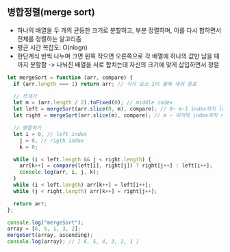 ## 병합정렬(merge sort)

- 하나의 배열을 두 개의 균등한 크기로 분할하고, 부분 정렬하며, 이를 다시 합하면서 전체를 정렬하는 알고리즘
- 평균 시간 복잡도: O(nlogn)
- 한단계식 반씩 나누며 크면 왼쪽 작으면 오른쪽으로 각 배열에 하나의 값만 남을 때까지 분할함 -> 나눠진 배열을 서로 합치는데 자신의 크기에 맞게 삽입하면서 정렬

```javascript
let mergeSort = function (arr, compare) {
  if (arr.length === 1) return arr; // 각각 요소 1이 될때 재귀 종료

  // 쪼개기
  let m = (arr.length / 2).toFixed(0); // middle index
  let left = mergeSort(arr.slice(0, m), compare); // 0~ m-1 index까지 left로 나눈후 mergetSort()함
  let right = mergeSort(arr.slice(m), compare); // m ~ 마지막 index까지 right로 나눈 후 mergeSort()함

  // 병합하기
  let i = 0, // left index
    j = 0, // rigth index
    k = 0;

  while (i < left.length && j < right.length) {
    arr[k++] = compare(left[i], right[j]) ? right[j++] : left[i++];
    console.log(arr, i, j, k);
  }
  while (i < left.length) arr[k++] = left[i++];
  while (j < right.length) arr[k++] = right[j++];

  return arr;
};

console.log("mergeSort");
array = [6, 5, 1, 3, 2];
mergeSort(array, ascending);
console.log(array); // [ 6, 5, 4, 3, 2, 1 ]
```
